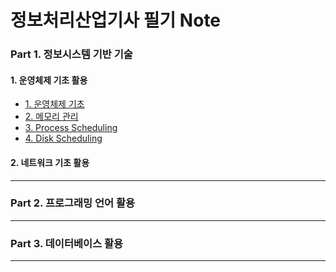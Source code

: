 # 정보처리산업기사 필기 Note

### Part 1. 정보시스템 기반 기술

#### 1. 운영체제 기초 활용
- [1. 운영체제 기초](/1.정보시스템_기반_기술/1.운영체제_기초_활용/1_운영체제.md)
- [2. 메모리 관리](/1.정보시스템_기반_기술/1.운영체제_기초_활용/2_메모리_관리.md)
- [3. Process Scheduling](/1.정보시스템_기반_기술/1.운영체제_기초_활용/3_Process_Scheduling.md)
- [4. Disk Scheduling](/1.정보시스템_기반_기술/1.운영체제_기초_활용/4_Disk_Scheduling.md)

#### 2. 네트워크 기초 활용

---

### Part 2. 프로그래밍 언어 활용

---

### Part 3. 데이터베이스 활용

---
